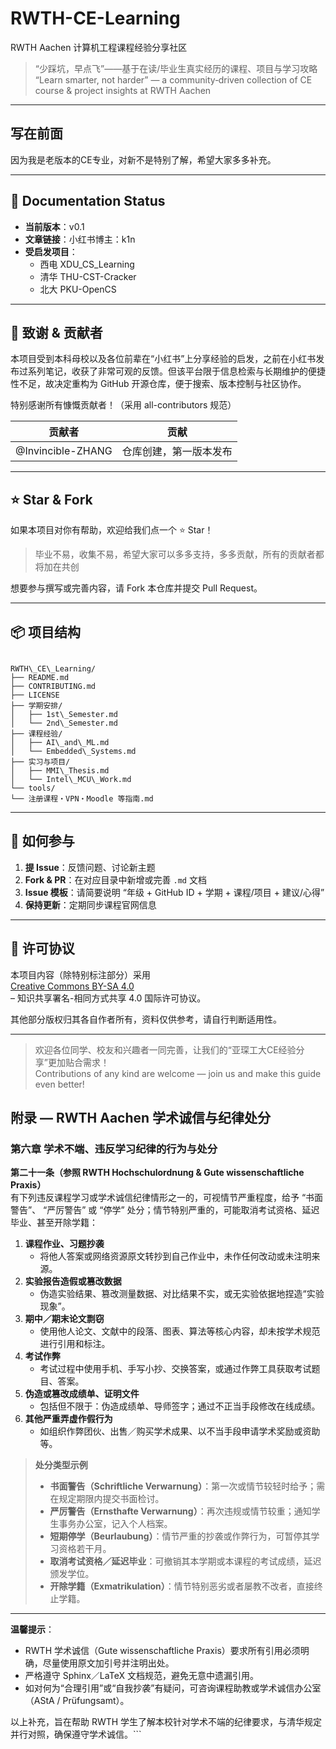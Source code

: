 # RWTH-CE-Learning

RWTH Aachen 计算机工程课程经验分享社区


> “少踩坑，早点飞”——基于在读/毕业生真实经历的课程、项目与学习攻略  
> “Learn smarter, not harder” — a community‐driven collection of CE course & project insights at RWTH Aachen

---

## 写在前面

因为我是老版本的CE专业，对新不是特别了解，希望大家多多补充。
 

---
## 📄 Documentation Status

- **当前版本**：v0.1  
- **文章链接**：小红书博主：k1n
- **受启发项目**：  
  - 西电 XDU_CS_Learning  
  - 清华 THU-CST-Cracker  
  - 北大 PKU-OpenCS  

---

## 🙏 致谢 & 贡献者

本项目受到本科母校以及各位前辈在“小红书”上分享经验的启发，之前在小红书发布过系列笔记，收获了非常可观的反馈。但该平台限于信息检索与长期维护的便捷性不足，故决定重构为 GitHub 开源仓库，便于搜索、版本控制与社区协作。

特别感谢所有慷慨贡献者！（采用 all-contributors 规范）  
<!-- ALL-CONTRIBUTORS-LIST: start -->
| 贡献者           | 贡献                                  |
| ---------------- | ------------------------------------- |
| @Invincible-ZHANG      | 仓库创建，第一版本发布                       |

<!-- ALL-CONTRIBUTORS-LIST: end -->

---

## ⭐ Star & Fork

如果本项目对你有帮助，欢迎给我们点一个 ⭐ Star！  
>毕业不易，收集不易，希望大家可以多多支持，多多贡献，所有的贡献者都将加在共创

想要参与撰写或完善内容，请 Fork 本仓库并提交 Pull Request。

---

## 📦 项目结构

```

RWTH\_CE\_Learning/
├── README.md
├── CONTRIBUTING.md
├── LICENSE
├── 学期安排/
│   ├── 1st\_Semester.md
│   └── 2nd\_Semester.md
├── 课程经验/
│   ├── AI\_and\_ML.md
│   └── Embedded\_Systems.md
├── 实习与项目/
│   ├── MMI\_Thesis.md
│   └── Intel\_MCU\_Work.md
└── tools/
└── 注册课程・VPN・Moodle 等指南.md

```

---

## 🤝 如何参与

1. **提 Issue**：反馈问题、讨论新主题  
2. **Fork & PR**：在对应目录中新增或完善 `.md` 文档  
3. **Issue 模板**：请简要说明 “年级 + GitHub ID + 学期 + 课程/项目 + 建议/心得”  
4. **保持更新**：定期同步课程官网信息

---

## 📖 许可协议

本项目内容（除特别标注部分）采用  
[Creative Commons BY-SA 4.0](https://creativecommons.org/licenses/by-sa/4.0/deed.zh)  
– 知识共享署名-相同方式共享 4.0 国际许可协议。

其他部分版权归其各自作者所有，资料仅供参考，请自行判断适用性。

---

> 欢迎各位同学、校友和兴趣者一同完善，让我们的“亚琛工大CE经验分享”更加贴合需求！  
> Contributions of any kind are welcome — join us and make this guide even better!



## 附录 — RWTH Aachen 学术诚信与纪律处分

### 第六章 学术不端、违反学习纪律的行为与处分

**第二十一条（参照 RWTH Hochschulordnung & Gute wissenschaftliche Praxis）**  
有下列违反课程学习或学术诚信纪律情形之一的，可视情节严重程度，给予 “书面警告”、 “严厉警告” 或 “停学” 处分；情节特别严重的，可能取消考试资格、延迟毕业、甚至开除学籍：

1. **课程作业、习题抄袭**  
   - 将他人答案或网络资源原文转抄到自己作业中，未作任何改动或未注明来源。  
2. **实验报告造假或篡改数据**  
   - 伪造实验结果、篡改测量数据、对比结果不实，或无实验依据地捏造“实验现象”。  
3. **期中／期末论文剽窃**  
   - 使用他人论文、文献中的段落、图表、算法等核心内容，却未按学术规范进行引用和标注。  
4. **考试作弊**  
   - 考试过程中使用手机、手写小抄、交换答案，或通过作弊工具获取考试题目、答案。  
5. **伪造或篡改成绩单、证明文件**  
   - 包括但不限于：伪造成绩单、导师签字；通过不正当手段修改在线成绩。  
6. **其他严重弄虚作假行为**  
   - 如组织作弊团伙、出售／购买学术成果、以不当手段申请学术奖励或资助等。

> **处分类型示例**  
> - **书面警告（Schriftliche Verwarnung）**：第一次或情节较轻时给予；需在规定期限内提交书面检讨。  
> - **严厉警告（Ernsthafte Verwarnung）**：再次违规或情节较重；通知学生事务办公室，记入个人档案。  
> - **短期停学（Beurlaubung）**：情节严重的抄袭或作弊行为，可暂停其学习资格若干月。  
> - **取消考试资格／延迟毕业**：可撤销其本学期或本课程的考试成绩，延迟颁发学位。  
> - **开除学籍（Exmatrikulation）**：情节特别恶劣或者屡教不改者，直接终止学籍。  

---

**温馨提示**：  
- RWTH 学术诚信（Gute wissenschaftliche Praxis）要求所有引用必须明确，尽量使用原文加引号并注明出处。  
- 严格遵守 Sphinx／LaTeX 文档规范，避免无意中遗漏引用。  
- 如对何为“合理引用”或“自我抄袭”有疑问，可咨询课程助教或学术诚信办公室（AStA / Prüfungsamt）。

以上补充，旨在帮助 RWTH 学生了解本校针对学术不端的纪律要求，与清华规定并行对照，确保遵守学术诚信。```

